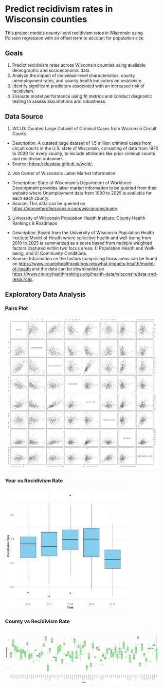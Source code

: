 # Predict recidivism rates in Wisconsin counties
This project models county-level recidivism rates in Wisconsin using Poisson regression with an offset term to account for population size.

## Goals
1. Predict recidivism rates across Wisconsin counties using available demographic and socioeconomic data.
2. Analyze the impact of individual-level characteristics, county unemployment rates, and county health indicators on recidivism.
3. Identify significant predictors associated with an increased risk of recidivism.
4. Evaluate model performance using fit metrics and conduct diagnostic testing to assess assumptions and robustness.

## Data Source
1. WCLD: Curated Large Dataset of Criminal Cases from Wisconsin Circuit Courts
- Description: A curated large dataset of 1.5 million criminal cases from circuit courts in the U.S. state of Wisconsin, consisting of data from 1970 to 2020 for every county, to include attributes like prior criminal counts and recidivism outcomes.
- Source: https://clezdata.github.io/wcld/.

2. Job Center of Wisconsin: Labor Market Information
- Description: State of Wisconsin's Department of Workforce Development provides labor market information to be queried from their website where Unemployment data from 1990 to 2025 is available for each each county.
- Source: This data can be queried on https://jobcenterofwisconsin.com/wisconomy/query.

3. University of Wisconsin Population Health Institute: County Health Rankings & Roadmaps
- Description: Based from the University of Wisconsin Population Health Institute Model of Health where collective health and well-being from 2010 to 2025 is summarized as a score based from multiple weighted factors captured within two focus areas: 1) Population Health and Well-being, and 2) Community Conditions.
- Source: Information on the factors comprising focus areas can be found on https://www.countyhealthrankings.org/what-impacts-health/model-of-health and the data can be downloaded on https://www.countyhealthrankings.org/health-data/wisconsin/data-and-resources.

## Exploratory Data Analysis

### Pairs Plot
![pairs_plot](images/pairs_plot.png)

### Year vs Recidivism Rate
<img src="images/boxplot_year.png" alt="year_boxplot" width="400">

### County vs Recidivism Rate
![county_boxplot](images/boxplot_county.png)


